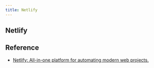 ```yaml
---
title: Netlify
---
```


## Netlify


## Reference
* [Netlify: All-in-one platform for automating modern web projects.](https://www.netlify.com/)
